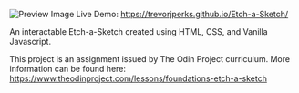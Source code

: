 ![Preview Image](https://i.imgur.com/sgARYLb.jpeg)
Live Demo: https://trevorjperks.github.io/Etch-a-Sketch/

An interactable Etch-a-Sketch created using HTML, CSS, and Vanilla Javascript.

This project is an assignment issued by The Odin Project curriculum. More information can be found here: https://www.theodinproject.com/lessons/foundations-etch-a-sketch
